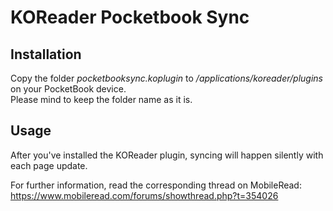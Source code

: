 # KOReader Pocketbook Sync

## Installation

Copy the folder *pocketbooksync.koplugin* to */applications/koreader/plugins* on your PocketBook device.\
Please mind to keep the folder name as it is.

## Usage

After you've installed the KOReader plugin, syncing will happen silently with each page update.

For further information, read the corresponding thread on MobileRead:
https://www.mobileread.com/forums/showthread.php?t=354026


